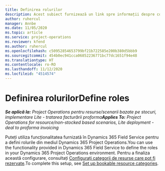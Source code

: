 ```yaml
---
title: Definirea rolurilor
description: Acest subiect furnizează un link spre informații despre configurarea categoriilor de resurse care pot fi rezervate.
author: ruhercul
manager: Annbe
ms.date: 11/05/2020
ms.topic: article
ms.service: project-operations
ms.reviewer: kfend
ms.author: ruhercul
ms.openlocfilehash: c50952854653799bf21b722585e200b380d5bbb9
ms.sourcegitcommit: 454b0ec941cca06852236771bc77dc1651f94e48
ms.translationtype: HT
ms.contentlocale: ro-RO
ms.lasthandoff: 11/12/2020
ms.locfileid: "4514574"
---
```

# <a name="define-roles"></a><span data-ttu-id="d485f-103">Definirea rolurilor</span><span class="sxs-lookup"><span data-stu-id="d485f-103">Define roles</span></span>

<span data-ttu-id="d485f-104">_**Se aplică la:** Project Operations pentru resurse/scenarii bazate pe stocuri, implementare Lite - tratarea facturării proforma_</span><span class="sxs-lookup"><span data-stu-id="d485f-104">_**Applies To:** Project Operations for resource/non-stocked based scenarios, Lite deployment - deal to proforma invoicing_</span></span>

<span data-ttu-id="d485f-105">Puteți utiliza funcționalitatea furnizată în Dynamics 365 Field Service pentru a defini rolurile din mediul Dynamics 365 Project Operations.</span><span class="sxs-lookup"><span data-stu-id="d485f-105">You can use the functionality provided in Dynamics 365 Field Service to define the roles in your Dynamics 365 Project Operations environment.</span></span> <span data-ttu-id="d485f-106">Pentru a finaliza această configurare, consultați [Configurați categorii de resurse care pot fi rezervate](https://docs.microsoft.com/dynamics365/field-service/set-up-bookable-resource-categories).</span><span class="sxs-lookup"><span data-stu-id="d485f-106">To complete this setup, see [Set up bookable resource categories](https://docs.microsoft.com/dynamics365/field-service/set-up-bookable-resource-categories).</span></span>
